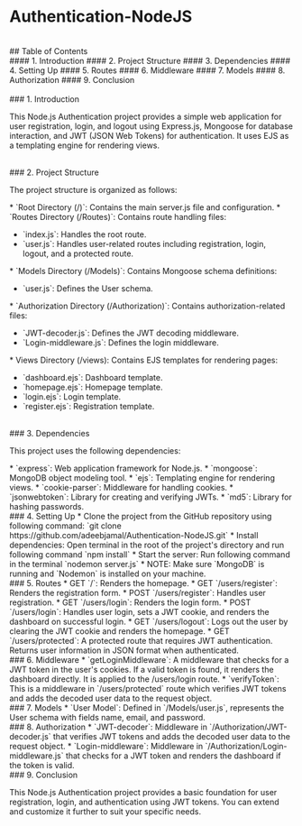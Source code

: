 # Authentication-NodeJS
<br>
## Table of Contents
<br>
#### 1. Introduction
#### 2. Project Structure
#### 3. Dependencies
#### 4. Setting Up
#### 5. Routes
#### 6. Middleware
#### 7. Models
#### 8. Authorization
#### 9. Conclusion
<br><br>
### 1. Introduction
<p>This Node.js Authentication project provides a simple web application for user registration, login, and logout using Express.js, Mongoose for database interaction, and JWT (JSON Web Tokens) for authentication. It uses EJS as a templating engine for rendering views.</p>
<br>
### 2. Project Structure
<p>The project structure is organized as follows:</p>
* `Root Directory (/)`: Contains the main server.js file and configuration.
* `Routes Directory (/Routes)`: Contains route handling files:
<ul>
    <li>`index.js`: Handles the root route.</li>
    <li>`user.js`: Handles user-related routes including registration, login, logout, and a protected route.</li>
</ul>
* `Models Directory (/Models)`: Contains Mongoose schema definitions:
<ul>
    <li>`user.js`: Defines the User schema.</li>
</ul>
* `Authorization Directory (/Authorization)`: Contains authorization-related files:
<ul>
    <li>`JWT-decoder.js`: Defines the JWT decoding middleware.</li>
    <li>`Login-middleware.js`: Defines the login middleware.</li>
</ul>
* Views Directory (/views): Contains EJS templates for rendering pages:
<ul>
    <li>`dashboard.ejs`: Dashboard template.</li>
    <li>`homepage.ejs`: Homepage template.</li>
    <li>`login.ejs`: Login template.</li>
    <li>`register.ejs`: Registration template.</li>
</ul>
<br>
### 3. Dependencies
<p>This project uses the following dependencies:</p>
* `express`: Web application framework for Node.js.
* `mongoose`: MongoDB object modeling tool.
* `ejs`: Templating engine for rendering views.
* `cookie-parser`: Middleware for handling cookies.
* `jsonwebtoken`: Library for creating and verifying JWTs.
* `md5`: Library for hashing passwords.
<br>
### 4. Setting Up
* Clone the project from the GitHub repository using following command:
`git clone https://github.com/adeebjamal/Authentication-NodeJS.git`
* Install dependencies: Open terminal in the root of the project's directory and run following command
`npm install`
* Start the server: Run following command in the terminal
`nodemon server.js`
* NOTE: Make sure `MongoDB` is running and `Nodemon` is installed on your machine.
<br>
### 5. Routes
* GET `/`: Renders the homepage.
* GET `/users/register`: Renders the registration form.
* POST `/users/register`: Handles user registration.
* GET `/users/login`: Renders the login form.
* POST `/users/login`: Handles user login, sets a JWT cookie, and renders the dashboard on successful login.
* GET `/users/logout`: Logs out the user by clearing the JWT cookie and renders the homepage.
* GET `/users/protected`: A protected route that requires JWT authentication. Returns user information in JSON format when authenticated.
<br>
### 6. Middleware
* `getLoginMiddleware`: A middleware that checks for a JWT token in the user's cookies. If a valid token is found, it renders the dashboard directly. It is applied to the /users/login route.
* `verifyToken`: This is a middleware in `/users/protected` route which verifies JWT tokens and adds the decoded user data to the request object.
<br>
### 7. Models
* `User Model`: Defined in `/Models/user.js`, represents the User schema with fields name, email, and password.
<br>
### 8. Authorization
* `JWT-decoder`: Middleware in `/Authorization/JWT-decoder.js` that verifies JWT tokens and adds the decoded user data to the request object.
* `Login-middleware`: Middleware in `/Authorization/Login-middleware.js` that checks for a JWT token and renders the dashboard if the token is valid.
<br>
### 9. Conclusion
<p>This Node.js Authentication project provides a basic foundation for user registration, login, and authentication using JWT tokens. You can extend and customize it further to suit your specific needs.</p>